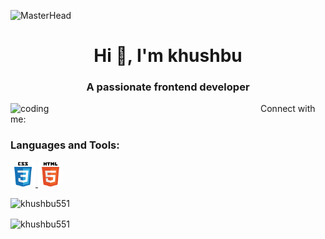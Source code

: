 ![MasterHead](https://user-images.githubusercontent.com/74750414/167504857-4129cbc1-2d10-4478-be39-3c1a3bee2dbc.gif)

<h1 align="center">Hi 👋, I'm khushbu</h1>
<h3 align="center">A passionate frontend developer</h3>
<img aling="right" alt="coding" width="400" src="https://camo.githubusercontent.com/06fa7a9aa91a074222a5be8b70cf36b49f5c5021c518bac26263809d7ef4883c/68747470733a2f2f7374617274636f64696e672e636f2e696e2f77702d636f6e74656e742f75706c6f6164732f323032312f31322f636f64696e672d666f722d6b6964732e676966"
- 🌱 I’m currently learning **HTML,CSS etc.**

<h3 align="left">Connect with me:</h3>
<p align="left">
</p>

<h3 align="left">Languages and Tools:</h3>
<p align="left"> <a href="https://www.w3schools.com/css/" target="_blank" rel="noreferrer"> <img src="https://raw.githubusercontent.com/devicons/devicon/master/icons/css3/css3-original-wordmark.svg" alt="css3" width="40" height="40"/> </a> <a href="https://www.w3.org/html/" target="_blank" rel="noreferrer"> <img src="https://raw.githubusercontent.com/devicons/devicon/master/icons/html5/html5-original-wordmark.svg" alt="html5" width="40" height="40"/> </a> </p>

<p><img align="center" src="https://github-readme-stats.vercel.app/api/top-langs?username=khushbu551&show_icons=true&locale=en&layout=compact" alt="khushbu551" /></p>

<p><img align="center" src="https://github-readme-streak-stats.herokuapp.com/?user=khushbu551&" alt="khushbu551" /></p>
